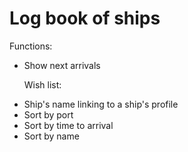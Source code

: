 <h1>Log book of ships</h1>

<p>Functions:</p>

<ul>
<li>Show next arrivals</li>

<p>Wish list:</p>
	<li>Ship's name linking to a ship's profile</li>
	<li>Sort by port</li>
	<li>Sort by time to arrival</li>
	<li>Sort by name</li>
</ul>
